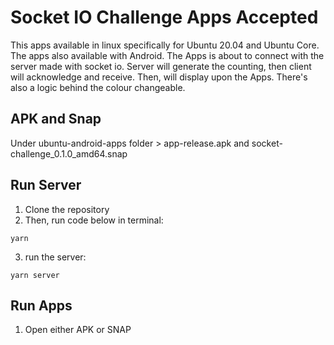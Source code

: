 # Socket IO Challenge Apps Accepted

This apps available in linux specifically for Ubuntu 20.04 and Ubuntu Core. The apps also available with Android. The Apps is about to connect with the server made with socket io. Server will generate the counting, then client will acknowledge and receive. Then, will display upon the Apps. There's also a logic behind the colour changeable.

## APK and Snap

Under ubuntu-android-apps folder > app-release.apk and socket-challenge_0.1.0_amd64.snap

## Run Server

1. Clone the repository
2. Then, run code below in terminal:
```
yarn
```

3. run the server:
```
yarn server
```

## Run Apps

1. Open either APK or SNAP
